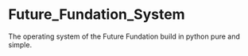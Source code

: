 # Future_Fundation_System
The operating system of the Future Fundation build in python pure and simple. 
